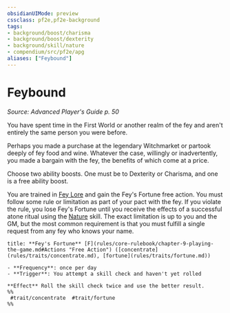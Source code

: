 ```yaml
---
obsidianUIMode: preview
cssclass: pf2e,pf2e-background
tags:
- background/boost/charisma
- background/boost/dexterity
- background/skill/nature
- compendium/src/pf2e/apg
aliases: ["Feybound"]
---
```

# Feybound
*Source: Advanced Player's Guide p. 50*  

You have spent time in the First World or another realm of the fey and aren't entirely the same person you were before.

Perhaps you made a purchase at the legendary Witchmarket or partook deeply of fey food and wine. Whatever the case, willingly or inadvertently, you made a bargain with the fey, the benefits of which come at a price.

Choose two ability boosts. One must be to Dexterity or Charisma, and one is a free ability boost.

You are trained in [Fey Lore](skills.md#Lore) and gain the Fey's Fortune free action. You must follow some rule or limitation as part of your pact with the fey. If you violate the rule, you lose Fey's Fortune until you receive the effects of a successful atone ritual using the [Nature](skills.md#Nature) skill. The exact limitation is up to you and the GM, but the most common requirement is that you must fulfill a single request from any fey who knows your name.

```ad-embed-ability
title: **Fey's Fortune** [F](rules/core-rulebook/chapter-9-playing-the-game.md#Actions "Free Action") ([concentrate](rules/traits/concentrate.md), [fortune](rules/traits/fortune.md))

- **Frequency**: once per day
- **Trigger**: You attempt a skill check and haven't yet rolled

**Effect** Roll the skill check twice and use the better result.  
%%
 #trait/concentrate  #trait/fortune 
%%
```
